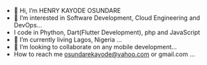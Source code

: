- 👋 Hi, I’m HENRY KAYODE OSUNDARE
- 👀 I’m interested in Software Development, Cloud Engineering and DevOps...
- I code in Phython, Dart(Flutter Development), php and JavaScript
- 🌱 I’m currently living Lagos, Nigeria ...
- 💞️ I’m looking to collaborate on any mobile development...
- How to reach me osundarekayode@yahoo.com or gmail.com ...
